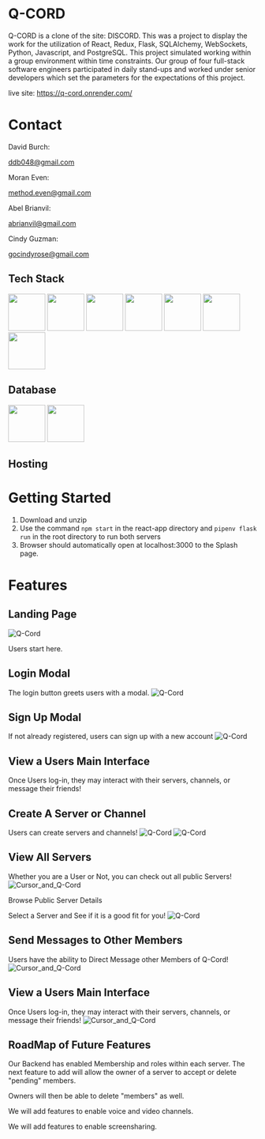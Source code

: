 # Q-CORD

Q-CORD is a clone of the site: DISCORD.  This was a project to display the work for the utilization of React, Redux, Flask, SQLAlchemy, WebSockets, Python, Javascript, and PostgreSQL.  This project simulated working within a group environment within time constraints.  Our group of four full-stack software engineers participated in daily stand-ups and worked under senior developers which set the parameters for the expectations of this project.

live site: https://q-cord.onrender.com/

# Contact

David Burch:

ddb048@gmail.com

Moran Even:

method.even@gmail.com

Abel Brianvil:

abrianvil@gmail.com

Cindy Guzman:

gocindyrose@gmail.com

## Tech Stack

[<img src="https://user-images.githubusercontent.com/105324675/190725431-5033a82c-51ff-4a9a-b9ff-48ad606a2a5e.svg" width="75" height="75">](https://www.javascript.com/) [<img src="https://user-images.githubusercontent.com/105324675/190726531-63e5fa0c-5e9a-4e12-a4df-ac578bdfefb3.svg" width="75" height="75">](https://whatwg.org/) [<img src="https://user-images.githubusercontent.com/105324675/190727242-21af03e1-b793-4257-bdc5-14996fb8da63.svg" width="75" height="75">](https://www.css3.com/) [<img src="https://user-images.githubusercontent.com/105324675/190727472-da7d5a51-ef2e-4f71-b90c-333debd2d147.svg" width="75" height="75">](https://reactjs.org/) [<img src="https://user-images.githubusercontent.com/105324675/190727697-f61e28b7-1597-4be0-9dc4-dbc443790f86.svg" width="75" height="75">](https://redux.js.org/) [<img src="https://user-images.githubusercontent.com/105324675/190729715-5aeed1a2-0914-413e-ac4b-de23aa7ed802.svg" width="75" height="75">](https://nodejs.org/en) [<img src="https://user-images.githubusercontent.com/105324675/190729918-773ddf18-90d3-4d52-aa81-c02731d413bf.svg" width="75" height="75">](https://www.npmjs.com/)


## Database
[<img src="https://user-images.githubusercontent.com/105324675/190727354-8f322958-5b34-4c96-b052-358d06d0d9ef.svg" width="75" height="75">](https://www.postgresql.org) [<img src="https://user-images.githubusercontent.com/105324675/190739700-864f937c-4e43-48ea-9216-00edb49d301d.svg" width="75" height="75">](https://sequelize.org/)


## Hosting





# Getting Started

 1. Download and unzip
 2. Use the command ```npm start``` in the react-app directory and ```pipenv flask run``` in the root directory to run both servers
 3. Browser should automatically open at localhost:3000 to the Splash page.


# Features

## Landing Page
![Q-Cord](https://user-images.githubusercontent.com/106298312/202962330-4931352d-114b-495c-97f8-d5c5561f3a44.png)

Users start here.



## Login Modal

The login button greets users with a modal.
![Q-Cord](https://user-images.githubusercontent.com/106298312/202962395-a4d90cb5-ed7e-4183-98b9-bfdf6d9a049e.png)


## Sign Up Modal


If not already registered, users can sign up with a new account
![Q-Cord](https://user-images.githubusercontent.com/106298312/202962458-abdf751c-a2c5-4513-a234-20eae4de08e5.png)



## View a Users Main Interface
Once Users log-in, they may interact with their servers, channels, or message their friends!

## Create A Server or Channel


Users can create servers and channels!
![Q-Cord](https://user-images.githubusercontent.com/106298312/202962586-e543d22d-46c2-4cdf-9735-dd42eaf0d2f3.png)
![Q-Cord](https://user-images.githubusercontent.com/106298312/202962698-3c78c28d-54d4-4a0f-8c52-49c2c4366745.png)



## View All Servers

Whether you are a User or Not, you can check out all public Servers!
![Cursor_and_Q-Cord](https://user-images.githubusercontent.com/106298312/202962852-4ceefcb8-133d-46fc-aaff-be5178146740.png)


Browse Public Server Details

Select a Server and See if it is a good fit for you!
![Q-Cord](https://user-images.githubusercontent.com/106298312/202963034-fb28ba26-0ea3-4704-9132-0fd306b76ccd.png)



## Send Messages to Other Members
Users have the ability to Direct Message other Members of Q-Cord!
![Cursor_and_Q-Cord](https://user-images.githubusercontent.com/106298312/203091787-de315c65-3f43-4790-9627-11559733fe2d.png)


## View a Users Main Interface
Once Users log-in, they may interact with their servers, channels, or message their friends!
![Cursor_and_Q-Cord](https://user-images.githubusercontent.com/106298312/203091575-3406fcd1-2662-490f-af12-5e2a81fdd61b.png)


## RoadMap of Future Features
Our Backend has enabled Membership and roles within each server.  The next feature
to add will allow the owner of a server to accept or delete "pending" members.

Owners will then be able to delete "members" as well.

We will add features to enable voice and video channels.

We will add features to enable screensharing.
